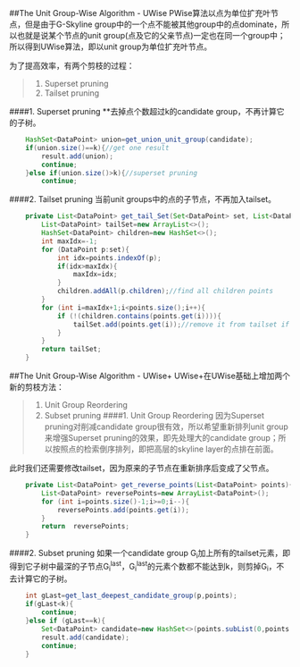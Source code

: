 ##The Unit Group-Wise Algorithm - UWise
PWise算法以点为单位扩充叶节点，但是由于G-Skyline group中的一个点不能被其他group中的点dominate，所以也就是说某个节点的unit group(点及它的父亲节点)一定也在同一个group中；所以得到UWise算法，即以unit group为单位扩充叶节点。

为了提高效率，有两个剪枝的过程：

>1. Superset pruning
>2. Tailset pruning

####1. Superset pruning
**去掉点个数超过k的candidate group，不再计算它的子树。
```java
    HashSet<DataPoint> union=get_union_unit_group(candidate);
    if(union.size()==k){//get one result
        result.add(union);
        continue;
    }else if(union.size()>k){//superset pruning
        continue;
```

####2. Tailset pruning
当前unit groups中的点的子节点，不再加入tailset。
```java
    private List<DataPoint> get_tail_Set(Set<DataPoint> set, List<DataPoint> points){
        List<DataPoint> tailSet=new ArrayList<>();
        HashSet<DataPoint> children=new HashSet<>();
        int maxIdx=-1;
        for (DataPoint p:set){
            int idx=points.indexOf(p);
            if(idx>maxIdx){
                maxIdx=idx;
            }
            children.addAll(p.children);//find all children points
        }
        for (int i=maxIdx+1;i<points.size();i++){
            if (!(children.contains(points.get(i)))){
                tailSet.add(points.get(i));//remove it from tailset if it is in childrenset
            }
        }
        return tailSet;
    }
```
##The Unit Group-Wise Algorithm - UWise+
UWise+在UWise基础上增加两个新的剪枝方法：
> 1. Unit Group Reordering
> 2. Subset pruning
####1. Unit Group Reordering
因为Superset pruning对削减candidate group很有效，所以希望重新排列unit group来增强Superset pruning的效果，即先处理大的candidate group；所以按照点的检索倒序排列，即把高层的skyline layer的点排在前面。

此时我们还需要修改tailset，因为原来的子节点在重新排序后变成了父节点。
```java
    private List<DataPoint> get_reverse_points(List<DataPoint> points){//unit group reordering
        List<DataPoint> reversePoints=new ArrayList<DataPoint>();
        for (int i=points.size()-1;i>=0;i--){
            reversePoints.add(points.get(i));
        }
        return  reversePoints;
    }
```
####2. Subset pruning
如果一个candidate group G<sub>i</sub>加上所有的tailset元素，即得到它子树中最深的子节点G<sub>i</sub><sup>last</sup>，G<sub>i</sub><sup>last</sup>的元素个数都不能达到k，则剪掉G<sub>i</sub>，不去计算它的子树。
```java
    int gLast=get_last_deepest_candidate_group(p,points);
    if(gLast<k){
        continue;
    }else if (gLast==k){
        Set<DataPoint> candidate=new HashSet<>(points.subList(0,points.indexOf(p)+1));
        result.add(candidate);
        continue;
    }
```